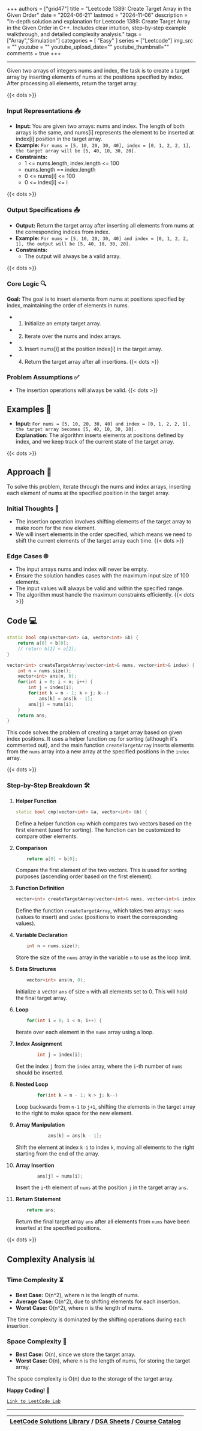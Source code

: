 
+++
authors = ["grid47"]
title = "Leetcode 1389: Create Target Array in the Given Order"
date = "2024-06-21"
lastmod = "2024-11-06"
description = "In-depth solution and explanation for Leetcode 1389: Create Target Array in the Given Order in C++. Includes clear intuition, step-by-step example walkthrough, and detailed complexity analysis."
tags = ["Array","Simulation"]
categories = [
    "Easy"
]
series = ["Leetcode"]
img_src = ""
youtube = ""
youtube_upload_date=""
youtube_thumbnail=""
comments = true
+++



---
Given two arrays of integers nums and index, the task is to create a target array by inserting elements of nums at the positions specified by index. After processing all elements, return the target array.
<!--more-->
{{< dots >}}
### Input Representations 📥
- **Input:** You are given two arrays: nums and index. The length of both arrays is the same, and nums[i] represents the element to be inserted at index[i] position in the target array.
- **Example:** `For nums = [5, 10, 20, 30, 40], index = [0, 1, 2, 2, 1], the target array will be [5, 40, 10, 30, 20].`
- **Constraints:**
	- 1 <= nums.length, index.length <= 100
	- nums.length == index.length
	- 0 <= nums[i] <= 100
	- 0 <= index[i] <= i

{{< dots >}}
### Output Specifications 📤
- **Output:** Return the target array after inserting all elements from nums at the corresponding indices from index.
- **Example:** `For nums = [5, 10, 20, 30, 40] and index = [0, 1, 2, 2, 1], the output will be [5, 40, 10, 30, 20].`
- **Constraints:**
	- The output will always be a valid array.

{{< dots >}}
### Core Logic 🔍
**Goal:** The goal is to insert elements from nums at positions specified by index, maintaining the order of elements in nums.

- 1. Initialize an empty target array.
- 2. Iterate over the nums and index arrays.
- 3. Insert nums[i] at the position index[i] in the target array.
- 4. Return the target array after all insertions.
{{< dots >}}
### Problem Assumptions ✅
- The insertion operations will always be valid.
{{< dots >}}
## Examples 🧩
- **Input:** `For nums = [5, 10, 20, 30, 40] and index = [0, 1, 2, 2, 1], the target array becomes [5, 40, 10, 30, 20].`  \
  **Explanation:** The algorithm inserts elements at positions defined by index, and we keep track of the current state of the target array.

{{< dots >}}
## Approach 🚀
To solve this problem, iterate through the nums and index arrays, inserting each element of nums at the specified position in the target array.

### Initial Thoughts 💭
- The insertion operation involves shifting elements of the target array to make room for the new element.
- We will insert elements in the order specified, which means we need to shift the current elements of the target array each time.
{{< dots >}}
### Edge Cases 🌐
- The input arrays nums and index will never be empty.
- Ensure the solution handles cases with the maximum input size of 100 elements.
- The input values will always be valid and within the specified range.
- The algorithm must handle the maximum constraints efficiently.
{{< dots >}}
## Code 💻
```cpp
static bool cmp(vector<int> &a, vector<int> &b) {
    return a[0] < b[0];
    // return b[2] < a[2];
}

vector<int> createTargetArray(vector<int>& nums, vector<int>& index) {
    int n = nums.size();
    vector<int> ans(n, 0);
    for(int i = 0; i < n; i++) {
        int j = index[i];
        for(int k = n - 1; k > j; k--)
            ans[k] = ans[k - 1];
        ans[j] = nums[i];
    }
    return ans;
}
```

This code solves the problem of creating a target array based on given index positions. It uses a helper function `cmp` for sorting (although it's commented out), and the main function `createTargetArray` inserts elements from the `nums` array into a new array at the specified positions in the `index` array.

{{< dots >}}
### Step-by-Step Breakdown 🛠️
1. **Helper Function**
	```cpp
	static bool cmp(vector<int> &a, vector<int> &b) {
	```
	Define a helper function `cmp` which compares two vectors based on the first element (used for sorting). The function can be customized to compare other elements.

2. **Comparison**
	```cpp
	    return a[0] < b[0];
	```
	Compare the first element of the two vectors. This is used for sorting purposes (ascending order based on the first element).

3. **Function Definition**
	```cpp
	vector<int> createTargetArray(vector<int>& nums, vector<int>& index) {
	```
	Define the function `createTargetArray`, which takes two arrays: `nums` (values to insert) and `index` (positions to insert the corresponding values).

4. **Variable Declaration**
	```cpp
	    int n = nums.size();
	```
	Store the size of the `nums` array in the variable `n` to use as the loop limit.

5. **Data Structures**
	```cpp
	    vector<int> ans(n, 0);
	```
	Initialize a vector `ans` of size `n` with all elements set to 0. This will hold the final target array.

6. **Loop**
	```cpp
	    for(int i = 0; i < n; i++) {
	```
	Iterate over each element in the `nums` array using a loop.

7. **Index Assignment**
	```cpp
	        int j = index[i];
	```
	Get the index `j` from the `index` array, where the `i`-th number of `nums` should be inserted.

8. **Nested Loop**
	```cpp
	        for(int k = n - 1; k > j; k--)
	```
	Loop backwards from `n-1` to `j+1`, shifting the elements in the target array to the right to make space for the new element.

9. **Array Manipulation**
	```cpp
	            ans[k] = ans[k - 1];
	```
	Shift the element at index `k-1` to index `k`, moving all elements to the right starting from the end of the array.

10. **Array Insertion**
	```cpp
	        ans[j] = nums[i];
	```
	Insert the `i`-th element of `nums` at the position `j` in the target array `ans`.

11. **Return Statement**
	```cpp
	    return ans;
	```
	Return the final target array `ans` after all elements from `nums` have been inserted at the specified positions.

{{< dots >}}
## Complexity Analysis 📊
### Time Complexity ⏳
- **Best Case:** O(n^2), where n is the length of nums.
- **Average Case:** O(n^2), due to shifting elements for each insertion.
- **Worst Case:** O(n^2), where n is the length of nums.

The time complexity is dominated by the shifting operations during each insertion.

### Space Complexity 💾
- **Best Case:** O(n), since we store the target array.
- **Worst Case:** O(n), where n is the length of nums, for storing the target array.

The space complexity is O(n) due to the storage of the target array.

**Happy Coding! 🎉**


[`Link to LeetCode Lab`](https://leetcode.com/problems/create-target-array-in-the-given-order/description/)

---

| [LeetCode Solutions Library](https://grid47.xyz/leetcode/) / [DSA Sheets](https://grid47.xyz/sheets/) / [Course Catalog](https://grid47.xyz/courses/) |
| --- |
